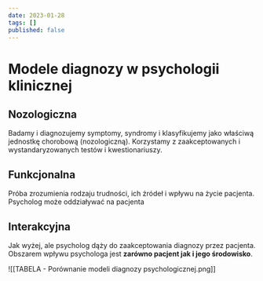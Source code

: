 ```yaml
---
date: 2023-01-28
tags: []
published: false
---
```

# Modele diagnozy w psychologii klinicznej

## Nozologiczna

Badamy i diagnozujemy symptomy, syndromy i klasyfikujemy jako właściwą jednostkę chorobową (nozologiczną). Korzystamy z zaakceptowanych i wystandaryzowanych testów i kwestionariuszy.


## Funkcjonalna
Próba zrozumienia rodzaju trudności, ich źródeł i wpływu na życie pacjenta. Psycholog może oddziaływać na pacjenta

## Interakcyjna
Jak wyżej, ale psycholog dąży do zaakceptowania diagnozy przez pacjenta. Obszarem wpływu psychologa jest **zarówno pacjent jak i jego środowisko**.


![[TABELA - Porównanie modeli diagnozy psychologicznej.png]]